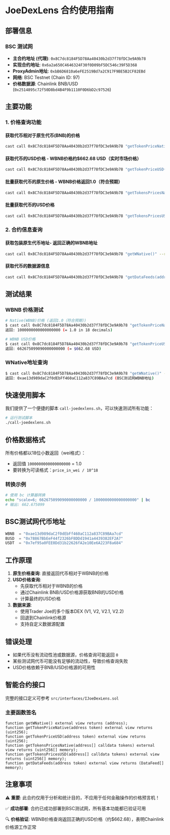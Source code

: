 # JoeDexLens 合约使用指南

## 部署信息

### BSC 测试网 
- **主合约地址 (代理)**: `0x8C7dc8184F5D78Aa40430b2d37f78fDC3e9A9b78`
- **实现合约地址**: `0x6a2a650C4646324F30f0D09bF5DC546c39F5D368`
- **ProxyAdmin地址**: `0xbB6D6810a6eFE2519Bd7a2C917F9BE5B2CF82EBd`
- **网络**: BSC Testnet (Chain ID: 97)
- **价格数据源**: Chainlink BNB/USD (`0x2514895c72f50D8bd4B4F9b1110F0D6bD2c97526`)

## 主要功能

### 1. 价格查询功能

#### 获取代币相对于原生代币(BNB)的价格
```bash
cast call 0x8C7dc8184F5D78Aa40430b2d37f78fDC3e9A9b78 "getTokenPriceNative(address)" <TOKEN_ADDRESS> --rpc-url bsc_testnet
```

#### 获取代币的USD价格 - WBNB价格约$662.68 USD（实时市场价格）
```bash
cast call 0x8C7dc8184F5D78Aa40430b2d37f78fDC3e9A9b78 "getTokenPriceUSD(address)" <TOKEN_ADDRESS> --rpc-url bsc_testnet
```

#### 批量获取代币的原生价格 - WBNB价格返回1.0（符合预期）
```bash
cast call 0x8C7dc8184F5D78Aa40430b2d37f78fDC3e9A9b78 "getTokensPricesNative(address[])" "[TOKEN1,TOKEN2,...]" --rpc-url bsc_testnet
```

#### 批量获取代币的USD价格
```bash
cast call 0x8C7dc8184F5D78Aa40430b2d37f78fDC3e9A9b78 "getTokensPricesUSD(address[])" "[TOKEN1,TOKEN2,...]" --rpc-url bsc_testnet
```

### 2. 合约信息查询

#### 获取包装原生代币地址- 返回正确的WBNB地址
```bash
cast call 0x8C7dc8184F5D78Aa40430b2d37f78fDC3e9A9b78 "getWNative()" --rpc-url bsc_testnet
```

#### 获取代币的数据源信息
```bash
cast call 0x8C7dc8184F5D78Aa40430b2d37f78fDC3e9A9b78 "getDataFeeds(address)" <TOKEN_ADDRESS> --rpc-url bsc_testnet
```

## 测试结果

### WBNB 价格测试
```bash
# Native(WBNB)价格 (返回1.0（符合预期）)
$ cast call 0x8C7dc8184F5D78Aa40430b2d37f78fDC3e9A9b78 "getTokenPriceNative(address)" 0xae13d989daC2f0dEbFf460aC112a837C89BAa7cd --rpc-url bsc_testnet
返回: 1000000000000000000 (= 1.0 in 18 decimals)

# WBNB USD价格
$ cast call 0x8C7dc8184F5D78Aa40430b2d37f78fDC3e9A9b78 "getTokenPriceUSD(address)" 0xae13d989daC2f0dEbFf460aC112a837C89BAa7cd --rpc-url bsc_testnet
返回: 662675099090000000000 (= $662.68 USD)
```

### WNative地址查询
```bash
$ cast call 0x8C7dc8184F5D78Aa40430b2d37f78fDC3e9A9b78 "getWNative()" --rpc-url bsc_testnet
返回: 0xae13d989daC2f0dEbFf460aC112a837C89BAa7cd (BSC测试网WBNB地址)
```

## 快速使用脚本

我们提供了一个便捷的脚本 `call-joedexlens.sh`，可以快速测试所有功能：

```bash
# 运行测试脚本
./call-joedexlens.sh
```

## 价格数据格式

所有价格都以18位小数返回（wei格式）：
- 返回值 `1000000000000000000` = 1.0
- 要转换为可读格式：`price_in_wei / 10^18`

### 转换示例
```bash
# 使用 bc 计算器转换
echo "scale=6; 662675099090000000000 / 1000000000000000000" | bc
# 输出: 662.675099
```

## BSC测试网代币地址

```javascript
WBNB  = "0xae13d989daC2f0dEbFf460aC112a837C89BAa7cd"
BUSD  = "0x78867BbEeF44f2326bF8DDd1941a4439382EF2A7" 
USDT  = "0x7ef95a0FEE0Dd31b22626fA2e10Ee6A223F8a684"
```

## 工作原理

1. **原生价格查询**: 直接返回代币相对于WBNB的价格
2. **USD价格查询**: 
   - 先获取代币相对于WBNB的价格
   - 通过Chainlink BNB/USD价格源获取BNB的USD价格
   - 计算最终的USD价格
3. **数据来源**: 
   - 使用Trader Joe的多个版本DEX (V1, V2, V2.1, V2.2)
   - 回退到Chainlink价格源
   - 支持自定义数据源配置

## 错误处理

- 如果代币没有流动性池或数据源，价格查询可能返回 `0`
- 某些测试网代币可能没有足够的流动性，导致价格查询失败
- USD价格依赖于BNB/USD价格源的可用性

## 智能合约接口

完整的接口定义可参考 `src/interfaces/IJoeDexLens.sol`

### 主要函数签名
```solidity
function getWNative() external view returns (address);
function getTokenPriceNative(address token) external view returns (uint256);
function getTokenPriceUSD(address token) external view returns (uint256);
function getTokensPricesNative(address[] calldata tokens) external view returns (uint256[] memory);
function getTokensPricesUSD(address[] calldata tokens) external view returns (uint256[] memory);
function getDataFeeds(address token) external view returns (DataFeed[] memory);
```

## 注意事项

⚠️ **重要**: 此合约仅用于分析和统计目的，不应用于任何金融操作的价格预言机！

✅ **成功部署**: 合约已成功部署到BSC测试网，所有基本功能都已验证可用

🔍 **价格验证**: WBNB价格查询返回正确的USD价格（约$662.68），表明Chainlink价格源工作正常
